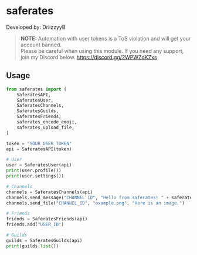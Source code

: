 # saferates
Developed by: DriizzyyB

> **NOTE:** Automation with user tokens is a ToS violation and will get your account banned.  
> Please be careful when using this module.
> If you need any support, join my Discord below.
> https://discord.gg/2WPWZdKZxs

## Usage

```python
from saferates import (
    SaferatesAPI,
    SaferatesUser,
    SaferatesChannels,
    SaferatesGuilds,
    SaferatesFriends,
    saferates_encode_emoji,
    saferates_upload_file,
)

token = "YOUR_USER_TOKEN"
api = SaferatesAPI(token)

# User
user = SaferatesUser(api)
print(user.profile())
print(user.settings())

# Channels
channels = SaferatesChannels(api)
channels.send_message("CHANNEL_ID", "Hello from saferates! " + saferates_encode_emoji("😄"))
channels.send_file("CHANNEL_ID", "example.png", "Here is an image.")

# Friends
friends = SaferatesFriends(api)
friends.add("USER_ID")

# Guilds
guilds = SaferatesGuilds(api)
print(guilds.list())